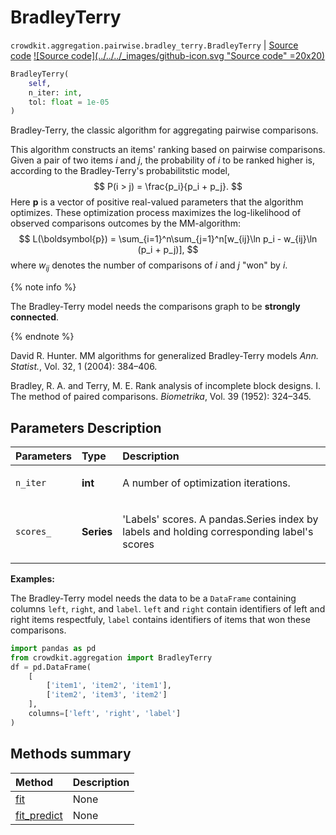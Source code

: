 # BradleyTerry

`crowdkit.aggregation.pairwise.bradley_terry.BradleyTerry` | [Source code](https://github.com/Toloka/crowd-kit/blob/main/src/aggregation/pairwise/bradley_terry.py)&nbsp;[![Source code](../../../_images/github-icon.svg "Source code" =20x20)](https://github.com/Toloka/crowd-kit/blob/main/src/aggregation/pairwise/bradley_terry.py)

```python
BradleyTerry(
    self,
    n_iter: int,
    tol: float = 1e-05
)
```

Bradley-Terry, the classic algorithm for aggregating pairwise comparisons.

This algorithm constructs an items' ranking based on pairwise comparisons. Given
a pair of two items $i$ and $j$, the probability of $i$ to be ranked higher is,
according to the Bradley-Terry's probabilitstic model,
$$
P(i > j) = \frac{p_i}{p_i + p_j}.
$$
Here $\boldsymbol{p}$ is a vector of positive real-valued parameters that the algorithm optimizes. These
optimization process maximizes the log-likelihood of observed comparisons outcomes by the MM-algorithm:
$$
L(\boldsymbol{p}) = \sum_{i=1}^n\sum_{j=1}^n[w_{ij}\ln p_i - w_{ij}\ln (p_i + p_j)],
$$
where $w_{ij}$ denotes the number of comparisons of $i$ and $j$ "won" by $i$.

{% note info %}

The Bradley-Terry model needs the comparisons graph to be **strongly connected**.

{% endnote %}

David R. Hunter.
MM algorithms for generalized Bradley-Terry models
*Ann. Statist.*, Vol. 32, 1 (2004): 384–406.

Bradley, R. A. and Terry, M. E.
Rank analysis of incomplete block designs. I. The method of paired comparisons.
*Biometrika*, Vol. 39 (1952): 324–345.

## Parameters Description

| Parameters | Type | Description |
| :----------| :----| :-----------|
`n_iter`|**int**|<p>A number of optimization iterations.</p>
`scores_`|**Series**|<p>&#x27;Labels&#x27; scores. A pandas.Series index by labels and holding corresponding label&#x27;s scores</p>

**Examples:**

The Bradley-Terry model needs the data to be a `DataFrame` containing columns
`left`, `right`, and `label`. `left` and `right` contain identifiers of left and
right items respectfuly, `label` contains identifiers of items that won these
comparisons.

```python
import pandas as pd
from crowdkit.aggregation import BradleyTerry
df = pd.DataFrame(
    [
        ['item1', 'item2', 'item1'],
        ['item2', 'item3', 'item2']
    ],
    columns=['left', 'right', 'label']
)
```

## Methods summary

| Method | Description |
| :------| :-----------|
[fit](crowdkit.aggregation.pairwise.bradley_terry.BradleyTerry.fit.md)| None
[fit_predict](crowdkit.aggregation.pairwise.bradley_terry.BradleyTerry.fit_predict.md)| None
